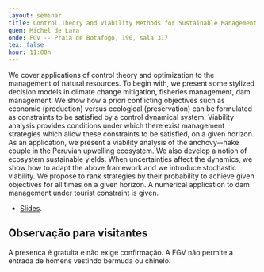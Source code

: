 ```yaml
---
layout: seminar
title: Control Theory and Viability Methods for Sustainable Management of Natural Resources
quem: Michel de Lara
onde: FGV -- Praia de Botafogo, 190, sala 317
tex: false
hour: 11:00h
---
```


We cover applications of control theory and optimization to the
management of natural resources. To begin with, we present some
stylized decision models in climate change mitigation, fisheries
management, dam management.  We show how a priori conflicting
objectives such as economic (production) versus ecological
(preservation) can be formulated as constraints to be satisfied by a
control dynamical system.  Viability analysis provides conditions
under which there exist management strategies which allow these
constraints to be satisfied, on a given horizon. As an application, we
present a viability analysis of the anchovy--hake couple in the
Peruvian upwelling ecosystem.  We also develop a notion of ecosystem
sustainable yields.  When uncertainties affect the dynamics, we show
how to adapt the above framework and we introduce stochastic
viability. We propose to rank strategies by their probability to
achieve given objectives for all times on a given horizon. A numerical
application to dam management under tourist constraint is given.

- [Slides](http://cermics.enpc.fr/~delara/exposes/slides_viability_HANDOUT.pdf).

## Observação para visitantes

A presença é gratuíta e não exige confirmação. A FGV não permite a
entrada de homens vestindo bermuda ou chinelo.
